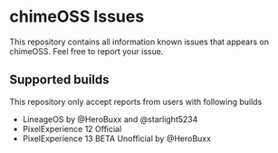 # chimeOSS Issues

This repository contains all information known issues that appears on chimeOSS. Feel free to report your issue.

## Supported builds

This repository only accept reports from users with following builds
- LineageOS by @HeroBuxx and @starlight5234
- PixelExperience 12 Official
- PixelExperience 13 BETA Unofficial by @HeroBuxx
